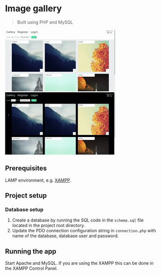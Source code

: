 # Image gallery

> Built using PHP and MySQL

![](demo_light.gif)
![](demo_dark.gif)

## Prerequisites

LAMP environment, e.g. [XAMPP](https://www.apachefriends.org).

## Project setup

### Database setup

1. Create a database by running the SQL code in the `schema.sql` file located in the project root directory.
2. Update the PDO connection configuration string in `connection.php` with name of the database, database user and password.

## Running the app

Start Apache and MySQL. If you are using the XAMPP this can be done in the XAMPP Control Panel.
